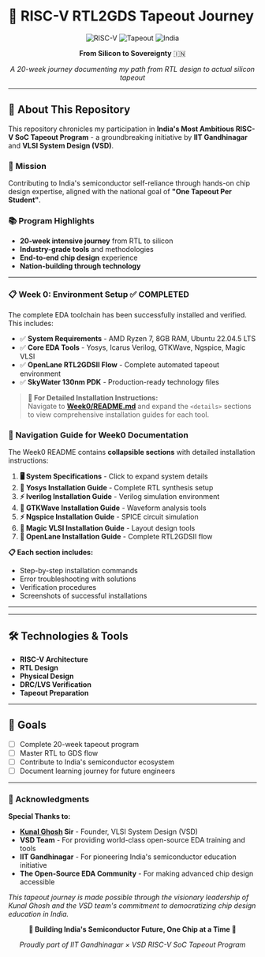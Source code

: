# 🚀 RISC-V RTL2GDS Tapeout Journey

<div align="center">

![RISC-V](https://img.shields.io/badge/RISC--V-SoC-blue?style=for-the-badge)
![Tapeout](https://img.shields.io/badge/RTL2GDS-Tapeout-green?style=for-the-badge)
![India](https://img.shields.io/badge/Made%20in-India-orange?style=for-the-badge)

**From Silicon to Sovereignty** 🇮🇳

*A 20-week journey documenting my path from RTL design to actual silicon tapeout*

</div>

---

## 🎯 About This Repository

This repository chronicles my participation in **India's Most Ambitious RISC-V SoC Tapeout Program** - a groundbreaking initiative by **IIT Gandhinagar** and **VLSI System Design (VSD)**.

### 🌟 Mission
Contributing to India's semiconductor self-reliance through hands-on chip design expertise, aligned with the national goal of **"One Tapeout Per Student"**.

### 📚 Program Highlights
- **20-week intensive journey** from RTL to silicon
- **Industry-grade tools** and methodologies
- **End-to-end chip design** experience
- **Nation-building through technology**

---

### 📋 Week 0: Environment Setup ✅ **COMPLETED**

The complete EDA toolchain has been successfully installed and verified. This includes:

- ✅ **System Requirements** - AMD Ryzen 7, 8GB RAM, Ubuntu 22.04.5 LTS
- ✅ **Core EDA Tools** - Yosys, Icarus Verilog, GTKWave, Ngspice, Magic VLSI
- ✅ **OpenLane RTL2GDSII Flow** - Complete automated tapeout environment
- ✅ **SkyWater 130nm PDK** - Production-ready technology files

> **📖 For Detailed Installation Instructions:**  
> Navigate to **[Week0/README.md](./Week0/README.md)** and expand the `<details>` sections to view comprehensive installation guides for each tool.

### 🎯 Navigation Guide for Week0 Documentation

The Week0 README contains **collapsible sections** with detailed installation instructions:

1. **🖥️ System Specifications** - Click to expand system details
2. **🔧 Yosys Installation Guide** - Complete RTL synthesis setup
3. **⚡ Iverilog Installation Guide** - Verilog simulation environment
4. **🌊 GTKWave Installation Guide** - Waveform analysis tools
5. **⚡ Ngspice Installation Guide** - SPICE circuit simulation
6. **🎩 Magic VLSI Installation Guide** - Layout design tools
7. **🚀 OpenLane Installation Guide** - Complete RTL2GDSII flow

**📋 Each section includes:**
- Step-by-step installation commands
- Error troubleshooting with solutions
- Verification procedures
- Screenshots of successful installations

---

---

## 🛠️ Technologies & Tools
- **RISC-V Architecture**
- **RTL Design**
- **Physical Design**
- **DRC/LVS Verification**
- **Tapeout Preparation**

---

## 🎯 Goals
- [ ] Complete 20-week tapeout program
- [ ] Master RTL to GDS flow
- [ ] Contribute to India's semiconductor ecosystem
- [ ] Document learning journey for future engineers

---

### 🙏 Acknowledgments

**Special Thanks to:**
- **[Kunal Ghosh](https://github.com/kunalg123) Sir** - Founder, VLSI System Design (VSD)
- **VSD Team** - For providing world-class open-source EDA training and tools
- **IIT Gandhinagar** - For pioneering India's semiconductor education initiative
- **The Open-Source EDA Community** - For making advanced chip design accessible

*This tapeout journey is made possible through the visionary leadership of Kunal Ghosh and the VSD team's commitment to democratizing chip design education in India.*

<div align="center">

**🚀 Building India's Semiconductor Future, One Chip at a Time 🚀**

*Proudly part of IIT Gandhinagar × VSD RISC-V SoC Tapeout Program*

</div>
